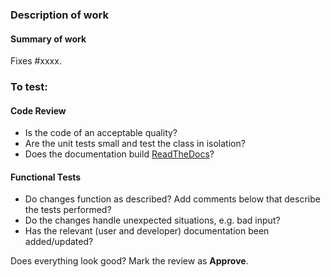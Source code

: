 <!-- Please use a descriptive name for the PR.
It will be used for the automated release notes along with the labels.
The labels that are used are:
 - ignore-for-release-notes
 - Data Loader
 - Maintenance
 - New Feature
-->

### Description of work

#### Summary of work
<!-- Please provide a short, high level description of the work that was done.
-->

<!-- Why has this work been done? If there is no linked issue please provide appropriate context for this work.
#### Purpose of work
This can be removed if a github issue is referenced below
-->

Fixes #xxxx. <!-- and fix #xxxx or close #xxxx xor resolves #xxxx. One line per issue fixed. -->
<!-- alternative
*There is no associated issue.*
-->

### To test:

<!-- Instructions for testing.
There should be sufficient instructions for someone unfamiliar with the application to test - unless a specific
reviewer is requested.
If instructions for replicating the fault are contained in the linked issue then it is OK to refer back to these.
-->

#### Code Review

- Is the code of an acceptable quality?
- Are the unit tests small and test the class in isolation?
- Does the documentation build [ReadTheDocs](https://readthedocs.org/projects/muondatalib/builds/)?

#### Functional Tests

- Do changes function as described? Add comments below that describe the tests performed?
- Do the changes handle unexpected situations, e.g. bad input?
- Has the relevant (user and developer) documentation been added/updated?

Does everything look good? Mark the review as **Approve**.

